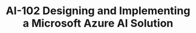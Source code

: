 ---
title: "AI-102 Designing and Implementing a Microsoft Azure AI Solution"
header:
  overlay_image: /assets/images/header.png
  overlay_filter: 0.2 # same as adding an opacity of 0.2 to a black background
  teaser: /assets/images/ai-102.svg
categories:
  - AI
excerpt: " "
---